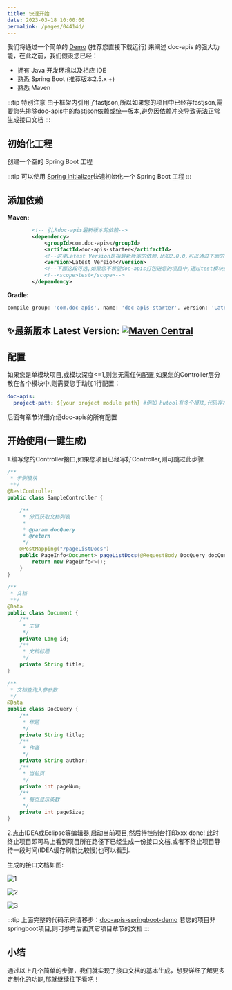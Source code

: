 ```yaml
---
title: 快速开始
date: 2023-03-18 10:00:00
permalink: /pages/04414d/
---
```


我们将通过一个简单的 [Demo](https://gitee.com/easy-es/doc-apis-springboot-demo) (推荐您直接下载运行) 来阐述 doc-apis 的强大功能，在此之前，我们假设您已经：

- 拥有 Java 开发环境以及相应 IDE
- 熟悉 Spring Boot (推荐版本2.5.x +)
- 熟悉 Maven

:::tip 特别注意
由于框架内引用了fastjson,所以如果您的项目中已经存fastjson,需要您先排除doc-apis中的fastjson依赖或统一版本,避免因依赖冲突导致无法正常生成接口文档
:::

## 初始化工程

创建一个空的 Spring Boot 工程

:::tip
可以使用 [Spring Initializer](https://start.spring.io/)快速初始化一个 Spring Boot 工程
:::

## 添加依赖

**Maven:**

```xml
        <!-- 引入doc-apis最新版本的依赖-->
        <dependency>
            <groupId>com.doc-apis</groupId>
            <artifactId>doc-apis-starter</artifactId>
            <!--这里Latest Version是指最新版本的依赖,比如2.0.0,可以通过下面的图片获取-->
            <version>Latest Version</version>
            <!--下面这段可选,如果您不希望doc-apis打包进您的项目中,通过test模块启动项目自动生成接口文档也是可以的-->
            <!--<scope>test</scope>-->
        </dependency>
```

**Gradle:**

```groovy
compile group: 'com.doc-apis', name: 'doc-apis-starter', version: 'Latest Version'
```

## ✨最新版本 Latest Version: [![Maven Central](https://img.shields.io/github/v/release/xpc1024/easy-es?include_prereleases&logo=xpc&style=plastic)](https://search.maven.org/search?q=g:io.github.xpc1024%20a:easy-*)

## 配置

如果您是单模块项目,或模块深度<=1,则您无需任何配置,如果您的Controller层分散在各个模块中,则需要您手动加1行配置：
```yaml
doc-apis:
  project-path: ${your project module path} #例如 hutool有多个模块,代码存在E盘,但仅aop模块需要生成文档,则配置到具体模块 E:\hutool\hutool-aop 如有多个模块,用逗号隔开即可
```
后面有章节详细介绍doc-apis的所有配置


## 开始使用(一键生成)

1.编写您的Controller接口,如果您项目已经写好Controller,则可跳过此步骤

```java
/**
 * 示例模块
 **/
@RestController
public class SampleController {

    /**
     * 分页获取文档列表
     *
     * @param docQuery
     * @return
     */
    @PostMapping("/pageListDocs")
    public PageInfo<Document> pageListDocs(@RequestBody DocQuery docQuery) {
        return new PageInfo<>();
    }
}

/**
 * 文档
 **/
@Data
public class Document {
    /**
     * 主键
     */
    private Long id;
    /**
     * 文档标题
     */
    private String title;
}

/**
 * 文档查询入参参数
 */
@Data
public class DocQuery {
    /**
     * 标题
     */
    private String title;
    /**
     * 作者
     */
    private String author;
    /**
     * 当前页
     */
    private int pageNum;
    /**
     * 每页显示条数
     */
    private int pageSize;
}

```

2.点击IDEA或Eclipse等编辑器,启动当前项目,然后待控制台打印xxx done! 此时终止项目即可马上看到项目所在路径下已经生成一份接口文档,或者不终止项目静待一段时间(IDEA缓存刷新比较慢)也可以看到.

生成的接口文档如图:

![1](https://iknow.hs.net/137a4503-58e8-4c0c-a26e-a74cb7698707.png)
<br/>

![2](https://iknow.hs.net/b55a8fc4-7cf8-4754-b19f-3b2a216d168a.png)
<br/>

![3](https://iknow.hs.net/b798375f-3d50-4367-920d-53d0e398deca.png)


:::tip
上面完整的代码示例请移步：[doc-apis-springboot-demo](https://gitee.com/easy-es/doc-apis-springboot-demo)
若您的项目非springboot项目,则可参考后面其它项目章节的文档
:::

## 小结

通过以上几个简单的步骤，我们就实现了接口文档的基本生成，想要详细了解更多定制化的功能,那就继续往下看吧！
